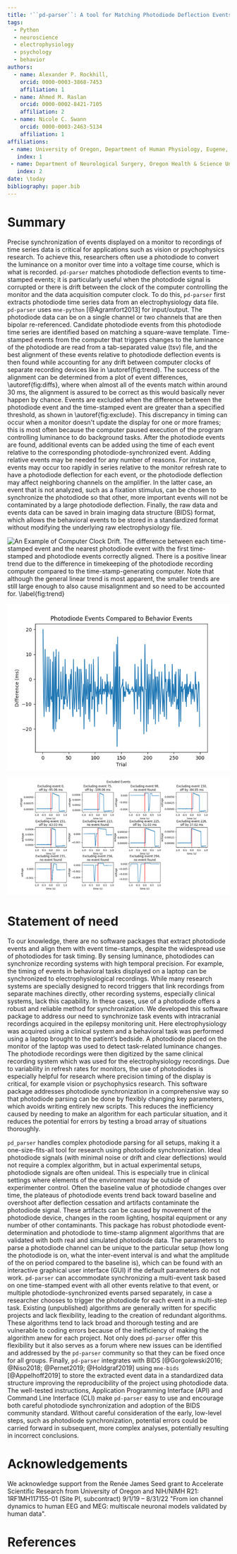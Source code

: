 ```yaml
---
title: '``pd-parser``: A tool for Matching Photodiode Deflection Events to Time-Stamped Events'
tags:
  - Python
  - neuroscience
  - electrophysiology
  - psychology
  - behavior
authors:
  - name: Alexander P. Rockhill, 
    orcid: 0000-0003-3868-7453
    affiliation: 1
  - name: Ahmed M. Raslan
    orcid: 0000-0002-8421-7105
    affiliation: 2
  - name: Nicole C. Swann
    orcid: 0000-0003-2463-5134
    affiliation: 1
affiliations:
 - name: University of Oregon, Department of Human Physiology, Eugene, Oregon.
   index: 1
 - name: Department of Neurological Surgery, Oregon Health & Science University, Portland, Oregon.
   index: 2
date: \today
bibliography: paper.bib
---
```


# Summary

Precise synchronization of events displayed on a monitor to recordings of time series data is critical for applications such as vision or psychophysics research. To achieve this, researchers often use a photodiode to convert the luminance on a monitor over time into a voltage time course, which is what is recorded. ``pd-parser`` matches photodiode deflection events to time-stamped events; it is particularly useful when the photodiode signal is corrupted or there is drift between the clock of the computer controlling the monitor and the data acquisition computer clock. To do this, ``pd-parser`` first extracts photodiode time series data from an electrophysiology data file. ``pd-parser`` uses ``mne-python`` [@Agramfort2013] for input/output. The photodiode data can be on a single channel or two channels that are then bipolar re-referenced. Candidate photodiode events from this photodiode time series are identified based on matching a square-wave template. Time-stamped events from the computer that triggers changes to the luminance of the photodiode are read from a tab-separated value (tsv) file, and the best alignment of these events relative to photodiode deflection events is then found while accounting for any drift between computer clocks of separate recording devices like in \autoref{fig:trend}. The success of the alignment can be determined from a plot of event differences, \autoref{fig:diffs}, where when almost all of the events match within around 30 ms, the alignment is assured to be correct as this would basically never happen by chance. Events are excluded when the difference between the photodiode event and the time-stamped event are greater than a specified threshold, as shown in \autoref{fig:exclude}. This discrepancy in timing can occur when a monitor doesn't update the display for one or more frames; this is most often because the computer paused execution of the program controlling luminance to do background tasks. After the photodiode events are found, additional events can be added using the time of each event relative to the corresponding photodiode-synchronized event. Adding relative events may be needed for any number of reasons. For instance, events may occur too rapidly in series relative to the monitor refresh rate to have a photodiode deflection for each event, or the photodiode deflection may affect neighboring channels on the amplifier. In the latter case, an event that is not analyzed, such as a fixation stimulus, can be chosen to synchronize the photodiode so that other, more important events will not be contaminated by a large photodiode deflection. Finally, the raw data and events data can be saved in brain imaging data structure (BIDS) format, which allows the behavioral events to be stored in a standardized format without modifying the underlying raw electrophysiology file.

![*An Example of Computer Clock Drift*. The difference between each time-stamped event and the nearest photodiode event with the first time-stamped and photodiode events correctly aligned. There is a positive linear trend due to the difference in timekeeping of the photodiode recording computer compared to the time-stamp-generating computer. Note that although the general linear trend is most apparent, the smaller trends are still large enough to also cause misalignment and so need to be accounted for. \label{fig:trend}](docsrc/figs/pd_trend.png)

![*An Example of Event Differences*. An example of the differences between the photodiode deflection event and the time-stamped event aligned to it, excluding events that were not matched or that were matched but the difference was too much, as shown in \autoref{fig:exclude}. As can be observed in the figure, the alignments are much closer than could have possibly happened by chance, giving confidence that the fit of the events was correct. \label{fig:diffs}](docsrc/figs/event_diffs.png)

![*An Example of Excluded Events*. An example of the excluded events from 300 time-stamped events synchronized to photodiode deflection events is shown. The threshold of exclusion can be set to include all the events except the those where no event was found, but from inspecting \autoref{fig:diffs}, the difference plot, these event differences are subjectively outliers. \label{fig:exclude}](docsrc/figs/excluded_events.png)



# Statement of need 

To our knowledge, there are no software packages that extract photodiode events and align them with event time-stamps, despite the widespread use of photodiodes for task timing. By sensing luminance, photodiodes can synchronize recording systems with high temporal precision. For example, the timing of events in behavioral tasks displayed on a laptop can be synchronized to electrophysiological recordings. While many research systems are specially designed to record triggers that link recordings from separate machines directly, other recording systems, especially clinical systems, lack this capability. In these cases, use of a photodiode offers a robust and reliable method for synchronization. We developed this software package to address our need to synchronize task events with intracranial recordings acquired in the epilepsy monitoring unit. Here electrophysiology was acquired using a clinical system and a behavioral task was performed using a laptop brought to the patient’s bedside. A photodiode placed on the monitor of the laptop was used to detect task-related luminance changes. The photodiode recordings were then digitized by the same clinical recording system which was used for the electrophysiology recordings. Due to variability in refresh rates for monitors, the use of photodiodes is especially helpful for research where precision timing of the display is critical, for example vision or psychophysics research. This software package addresses photodiode synchronization in a comprehensive way so that photodiode parsing can be done by flexibly changing key parameters, which avoids writing entirely new scripts. This reduces the inefficiency caused by needing to make an algorithm for each particular situation, and it reduces the potential for errors by testing a broad array of situations thoroughly.

``pd_parser`` handles complex photodiode parsing for all setups, making it a one-size-fits-all tool for research using photodiode synchronization. Ideal photodiode signals (with minimal noise or drift and clear deflections) would not require a complex algorithm, but in actual experimental setups, photodiode signals are often unideal. This is especially true in clinical settings where elements of the environment may be outside of experimenter control. Often the baseline value of photodiode changes over time, the plateaus of photodiode events trend back toward baseline and overshoot after deflection cessation and artifacts contaminate the photodiode signal. These artifacts can be caused by movement of the photodiode device, changes in the room lighting, hospital equipment or any number of other contaminants. This package has robust photodiode event-determination and photodiode to time-stamp alignment algorithms that are validated with both real and simulated photodiode data. The parameters to parse a photodiode channel can be unique to the particular setup (how long the photodiode is on, what the inter-event interval is and what the amplitude of the on period compared to the baseline is), which can be found with an interactive graphical user interface (GUI) if the default parameters do not work. ``pd-parser`` can accommodate synchronizing a multi-event task based on one time-stamped event with all other events relative to that event, or multiple photodiode-synchronized events parsed separately, in case a researcher chooses to trigger the photodiode for each event in a multi-step task. Existing (unpublished) algorithms are generally written for specific projects and lack flexibility, leading to the creation of redundant algorithms. These algorithms tend to lack broad and thorough testing and are vulnerable to coding errors because of the inefficiency of making the algorithm anew for each project. Not only does ``pd-parser`` offer this flexibility but it also serves as a forum where new issues can be identified and addressed by the ``pd-parser`` community so that they can be fixed once for all groups. Finally, ``pd-parser`` integrates with BIDS [@Gorgolewski2016; @Niso2018; @Pernet2019; @Holdgraf2019] using ``mne-bids `` [@Appelhoff2019] to store the extracted event data in a standardized data structure improving the reproducibility of the project using photodiode data. The well-tested instructions, Application Programming Interface (API) and Command Line Interface (CLI) make ``pd-parser`` easy to use and encourage both careful photodiode synchronization and adoption of the BIDS community standard. Without careful consideration of the early, low-level steps, such as photodiode synchronization, potential errors could be carried forward in subsequent, more complex analyses, potentially resulting in incorrect conclusions.

# Acknowledgements

We acknowledge support from the Renée James Seed grant to Accelerate Scientific Research from University of Oregon and NIH/NIMH R21: 1RF1MH117155-01 (Site PI, subcontract) 9/1/19 – 8/31/22 "From ion channel dynamics to human EEG and MEG: multiscale neuronal models validated by human data".

# References